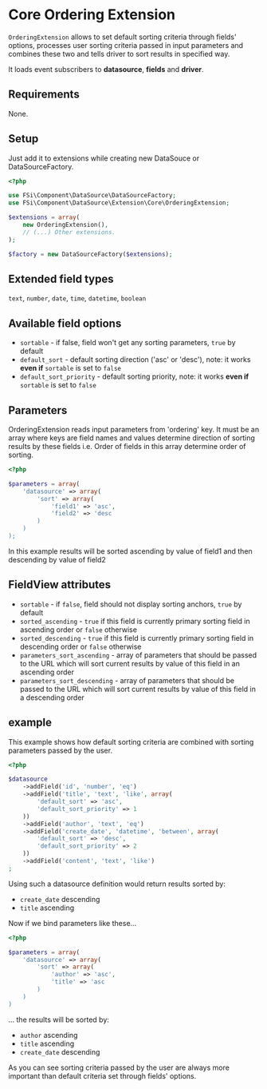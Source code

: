 # Core Ordering Extension #

``OrderingExtension`` allows to set default sorting criteria through fields' options, processes user sorting criteria passed in
input parameters and combines these two and tells driver to sort results in specified way.

It loads event subscribers to **datasource**, **fields** and **driver**.

## Requirements ##

None.

## Setup ##

Just add it to extensions while creating new DataSouce or DataSourceFactory.

``` php
<?php

use FSi\Component\DataSource\DataSourceFactory;
use FSi\Component\DataSource\Extension\Core\OrderingExtension;

$extensions = array(
    new OrderingExtension(),
    // (...) Other extensions.
);

$factory = new DataSourceFactory($extensions);

```

## Extended field types ##

``text``, ``number``, ``date``, ``time``, ``datetime``, ``boolean``

## Available field options ##

* ``sortable`` - if false, field won't get any sorting parameters, ``true`` by default
* ``default_sort`` - default sorting direction ('asc' or 'desc'), note: it works **even if** ``sortable`` is set to ``false``
* ``default_sort_priority`` - default sorting priority, note: it works **even if** ``sortable`` is set to ``false``

## Parameters ##

OrderingExtension reads input parameters from 'ordering' key. It must be an array where keys are field names and values determine
direction of sorting results by these fields i.e. Order of fields in this array determine order of sorting.

``` php
<?php

$parameters = array(
    'datasource' => array(
        'sort' => array(
            'field1' => 'asc',
            'field2' => 'desc
        )
    )
);
```

In this example results will be sorted ascending by value of field1 and then descending by value of field2

## FieldView attributes ##

* ``sortable`` - if ``false``, field should not display sorting anchors, ``true`` by default
* ``sorted_ascending`` - ``true`` if this field is currently primary sorting field in ascending order or ``false`` otherwise
* ``sorted_descending`` - ``true`` if this field is currently primary sorting field in descending order or ``false`` otherwise
* ``parameters_sort_ascending`` - array of parameters that should be passed to the URL which will sort current results by value of this field in an ascending order
* ``parameters_sort_descending`` - array of parameters that should be passed to the URL which will sort current results by value of this field in a descending order

## example ##

This example shows how default sorting criteria are combined with sorting parameters passed by the user.

``` php
<?php

$datasource
    ->addField('id', 'number', 'eq')
    ->addField('title', 'text', 'like', array(
        'default_sort' => 'asc',
        'default_sort_priority' => 1
    ))
    ->addField('author', 'text', 'eq')
    ->addField('create_date', 'datetime', 'between', array(
        'default_sort' => 'desc',
        'default_sort_priority' => 2
    ))
    ->addField('content', 'text', 'like')
;

```

Using such a datasource definition would return results sorted by:
* ``create_date`` descending
* ``title`` ascending

Now if we bind parameters like these...

``` php
<?php

$parameters = array(
    'datasource' => array(
        'sort' => array(
            'author' => 'asc',
            'title' => 'asc
        )
    )
)

```

... the results will be sorted by:

* ``author`` ascending
* ``title`` ascending
* ``create_date`` descending

As you can see sorting criteria passed by the user are always more important than default criteria set through fields' options.


